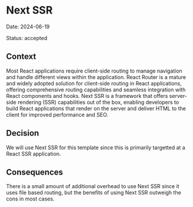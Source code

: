 # Next SSR

Date: 2024-06-19

Status: accepted

## Context

Most React applications require client-side routing to manage navigation and handle different views within the application. React Router is a mature and widely adopted solution for client-side routing in React applications, offering comprehensive routing capabilities and seamless integration with React components and hooks. Next SSR is a framework that offers server-side rendering (SSR) capabilities out of the box, enabling developers to build React applications that render on the server and deliver HTML to the client for improved performance and SEO.

## Decision

We will use Next SSR for this template since this is primarily targetted at a React SSR application.

## Consequences

There is a small amount of additional overhead to use Next SSR since it uses file based routing, but the benefits of using Next SSR outweigh the cons in most cases.
